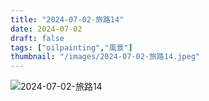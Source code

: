 ```yaml
---
title: "2024-07-02-旅路14"
date: 2024-07-02
draft: false
tags: ["oilpainting","風景"]
thumbnail: "/images/2024-07-02-旅路14.jpeg"
---
```


![2024-07-02-旅路14](/images/2024-07-02-旅路14.jpeg)